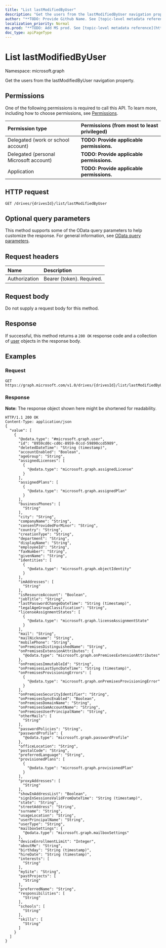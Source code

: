 ```yaml
---
title: "List lastModifiedByUser"
description: "Get the users from the lastModifiedByUser navigation property."
author: "**TODO: Provide Github Name. See [topic-level metadata reference](https://msgo.azurewebsites.net/add/document/guidelines/metadata.html#topic-level-metadata)**"
localization_priority: Normal
ms.prod: "**TODO: Add MS prod. See [topic-level metadata reference](https://msgo.azurewebsites.net/add/document/guidelines/metadata.html#topic-level-metadata)**"
doc_type: apiPageType
---
```


# List lastModifiedByUser

Namespace: microsoft.graph

Get the users from the lastModifiedByUser navigation property.

## Permissions
One of the following permissions is required to call this API. To learn more, including how to choose permissions, see [Permissions](/concepts/permissions-reference.md).

|Permission type|Permissions (from most to least privileged)|
|:---|:---|
|Delegated (work or school account)|**TODO: Provide applicable permissions.**|
|Delegated (personal Microsoft account)|**TODO: Provide applicable permissions.**|
|Application|**TODO: Provide applicable permissions.**|

## HTTP request

<!-- {
  "blockType": "ignored"
}
-->
``` http
GET /drives/{drivesId}/list/lastModifiedByUser
```

## Optional query parameters
This method supports some of the OData query parameters to help customize the response. For general information, see [OData query parameters](/graph/query-parameters).

## Request headers
|Name|Description|
|:---|:---|
|Authorization|Bearer {token}. Required.|

## Request body
Do not supply a request body for this method.

## Response

If successful, this method returns a `200 OK` response code and a collection of [user](../resources/user.md) objects in the response body.

## Examples

### Request
<!-- {
  "blockType": "request",
  "name": "get_user"
}
-->
``` http
GET https://graph.microsoft.com/v1.0/drives/{drivesId}/list/lastModifiedByUser
```


### Response
**Note:** The response object shown here might be shortened for readability.
<!-- {
  "blockType": "response",
  "truncated": true,
  "@odata.type": "collection(microsoft.graph.user)"
}
-->
``` http
HTTP/1.1 200 OK
Content-Type: application/json
{
  "value": [
    {
      "@odata.type": "#microsoft.graph.user",
      "id": "8959cd0c-cd0c-8959-0ccd-59890ccd5989",
      "deletedDateTime": "String (timestamp)",
      "accountEnabled": "Boolean",
      "ageGroup": "String",
      "assignedLicenses": [
        {
          "@odata.type": "microsoft.graph.assignedLicense"
        }
      ],
      "assignedPlans": [
        {
          "@odata.type": "microsoft.graph.assignedPlan"
        }
      ],
      "businessPhones": [
        "String"
      ],
      "city": "String",
      "companyName": "String",
      "consentProvidedForMinor": "String",
      "country": "String",
      "creationType": "String",
      "department": "String",
      "displayName": "String",
      "employeeId": "String",
      "faxNumber": "String",
      "givenName": "String",
      "identities": [
        {
          "@odata.type": "microsoft.graph.objectIdentity"
        }
      ],
      "imAddresses": [
        "String"
      ],
      "isResourceAccount": "Boolean",
      "jobTitle": "String",
      "lastPasswordChangeDateTime": "String (timestamp)",
      "legalAgeGroupClassification": "String",
      "licenseAssignmentStates": [
        {
          "@odata.type": "microsoft.graph.licenseAssignmentState"
        }
      ],
      "mail": "String",
      "mailNickname": "String",
      "mobilePhone": "String",
      "onPremisesDistinguishedName": "String",
      "onPremisesExtensionAttributes": {
        "@odata.type": "microsoft.graph.onPremisesExtensionAttributes"
      },
      "onPremisesImmutableId": "String",
      "onPremisesLastSyncDateTime": "String (timestamp)",
      "onPremisesProvisioningErrors": [
        {
          "@odata.type": "microsoft.graph.onPremisesProvisioningError"
        }
      ],
      "onPremisesSecurityIdentifier": "String",
      "onPremisesSyncEnabled": "Boolean",
      "onPremisesDomainName": "String",
      "onPremisesSamAccountName": "String",
      "onPremisesUserPrincipalName": "String",
      "otherMails": [
        "String"
      ],
      "passwordPolicies": "String",
      "passwordProfile": {
        "@odata.type": "microsoft.graph.passwordProfile"
      },
      "officeLocation": "String",
      "postalCode": "String",
      "preferredLanguage": "String",
      "provisionedPlans": [
        {
          "@odata.type": "microsoft.graph.provisionedPlan"
        }
      ],
      "proxyAddresses": [
        "String"
      ],
      "showInAddressList": "Boolean",
      "signInSessionsValidFromDateTime": "String (timestamp)",
      "state": "String",
      "streetAddress": "String",
      "surname": "String",
      "usageLocation": "String",
      "userPrincipalName": "String",
      "userType": "String",
      "mailboxSettings": {
        "@odata.type": "microsoft.graph.mailboxSettings"
      },
      "deviceEnrollmentLimit": "Integer",
      "aboutMe": "String",
      "birthday": "String (timestamp)",
      "hireDate": "String (timestamp)",
      "interests": [
        "String"
      ],
      "mySite": "String",
      "pastProjects": [
        "String"
      ],
      "preferredName": "String",
      "responsibilities": [
        "String"
      ],
      "schools": [
        "String"
      ],
      "skills": [
        "String"
      ]
    }
  ]
}
```


